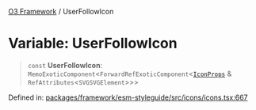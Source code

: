 [O3 Framework](../API.md) / UserFollowIcon

# Variable: UserFollowIcon

> `const` **UserFollowIcon**: `MemoExoticComponent`\<`ForwardRefExoticComponent`\<[`IconProps`](../type-aliases/IconProps.md) & `RefAttributes`\<`SVGSVGElement`\>\>\>

Defined in: [packages/framework/esm-styleguide/src/icons/icons.tsx:667](https://github.com/its-kios09/openmrs-esm-core/blob/main/packages/framework/esm-styleguide/src/icons/icons.tsx#L667)

